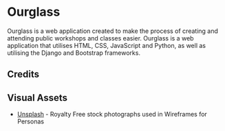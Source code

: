 # Ourglass
Ourglass is a web application created to make the process of creating and attending public workshops and classes easier. Ourglass is a web application that utilises HTML, CSS, JavaScript and Python, as well as utilising the Django and Bootstrap frameworks.


## Credits

## Visual Assets
- [Unsplash](https://unsplash.com/) - Royalty Free stock photographs used in Wireframes for Personas